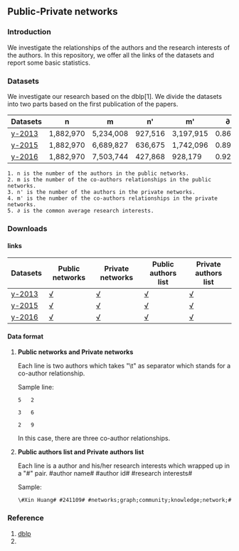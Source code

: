 ## Public-Private networks ##

### Introduction ###

We investigate the relationships of the authors and the research interests of the authors. In this repository, we offer all the links of the datasets and report some basic statistics. 

### Datasets ###

We investigate our research based on the dblp[1]. We divide the datasets into two parts based on the first publication of the papers. 

Datasets| n | m | n' | m'| ∂ 
----|----|----|----|----|---
[y-2013]() | 1,882,970 | 5,234,008 | 927,516 | 3,197,915 | 0.8654
[y-2015]() | 1,882,970 | 6,689,827 | 636,675 | 1,742,096 | 0.8977
[y-2016]() | 1,882,970 | 7,503,744 | 427,868 |  928,179  | 0.921
	
	1. n is the number of the authors in the public networks.
	2. m is the number of the co-authors relationships in the public networks.
	3. n' is the number of the authors in the private networks.
	4. m' is the number of the co-authors relationships in the private networks.
	5. ∂ is the common average research interests. 

### Downloads ###

#### links ####
Datasets| Public networks | Private networks | Public authors list | Private authors list 
----|----|----|----|----
[y-2013]() | [√](https://drive.google.com/file/d/1JvZeZnM7-oUsRtC2WyskOWLaHOjtTvoz/view?usp=sharing) | [√](https://drive.google.com/file/d/1EyQzjfyC5qUd1Hs1JyWGOIQOxru4whxa/view?usp=sharing) | [√](https://drive.google.com/file/d/1biPxG2xAvXrESVHru_Mu5LazWRB4zmZ9/view?usp=sharing) | [√](https://drive.google.com/file/d/1VgYL_KRdbw9oE5U6VntVp4Ws9sFhdrxF/view?usp=sharing) 
[y-2015]() | [√](https://drive.google.com/file/d/1fcemi02O5v64My_jirC4leGlduILVWXV/view?usp=sharing) | [√](https://drive.google.com/file/d/1teFxJImlIZSWCZn6U-JfEynhq0oBH_QW/view?usp=sharing) | [√](https://drive.google.com/file/d/175GUUSPvl2WsPGOdelMsti3NiujwN8fk/view?usp=sharing) | [√](https://drive.google.com/file/d/1Tq3Vm2cL8Vi9ZfpeThV_J2KCobXyhoVu/view?usp=sharing)  
[y-2016]() | [√](https://drive.google.com/file/d/1W4YcS8DISsnOFAPob4dXkK63_VBvl-25/view?usp=sharing) | [√](https://drive.google.com/file/d/1PkWDUj2nrWS9OYQP7T6Rqilk0Tz0Dzmg/view?usp=sharing) | [√](https://drive.google.com/file/d/1FS3fRDMXE4U-4FlJAOJ21bCLl3v0iv9G/view?usp=sharing) | [√](https://drive.google.com/file/d/16lnxtopnmZrda61-ZcUptr7gpSOTf_x5/view?usp=sharing)  

#### Data format ####

1. **Public networks and Private networks**
	
	Each line is two authors which takes "\t" as separator which stands for a co-author relationship. 
	

	Sample line:
	
	```
	5	2
	
	3	6
	
	2	9
	```	
	In this case, there are three co-author relationships. 

2. **Public authors list and Private authors list**

	Each line is a author and his/her research interests which wrapped up in a "#" pair. #author name# #author id# #research interests#
	
	Sample:
	
	```
	\#Xin Huang# #241109# #networks;graph;community;knowledge;network;#
	```
### Reference ###

1. [dblp](http://dblp.uni-trier.de)
2. 